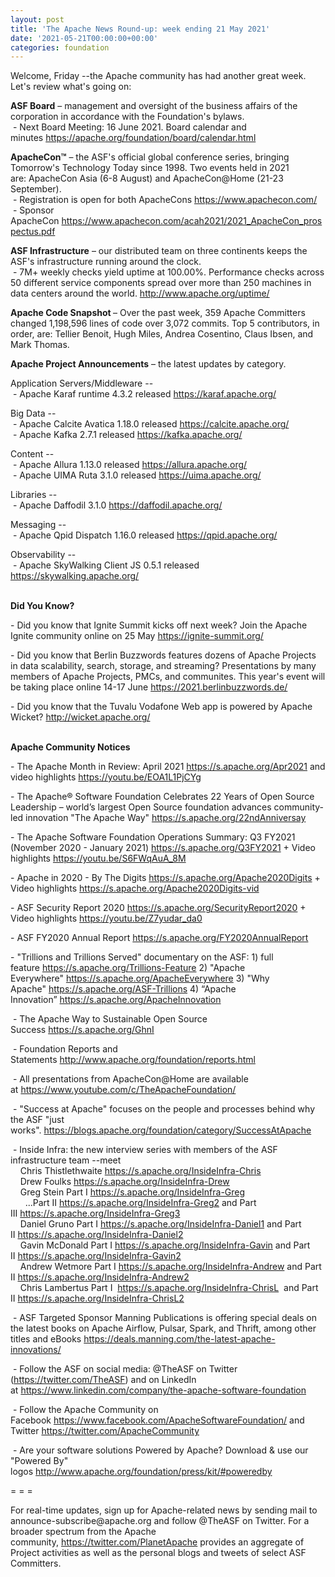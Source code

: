```yaml
---
layout: post
title: 'The Apache News Round-up: week ending 21 May 2021'
date: '2021-05-21T00:00:00+00:00'
categories: foundation
---
```

<p></p><p></p><p>Welcome, Friday --the Apache community has had another great week. Let's review what's going on:</p><p><span style="font-weight: 700;">ASF Board</span>&nbsp;– management and oversight of the business affairs of the corporation in accordance with the Foundation's bylaws.<br>&nbsp;- Next Board Meeting: 16 June 2021. Board calendar and minutes&nbsp;<a href="https://apache.org/foundation/board/calendar.html" target="_blank">https://apache.org/foundation/board/calendar.html</a><br></p><p></p><p><span style="font-weight: 700;">ApacheCon™</span>&nbsp;– the ASF's official global conference series, bringing Tomorrow's Technology Today since 1998. Two events held in 2021 are:&nbsp;ApacheCon Asia (6-8 August) and ApacheCon@Home (21-23 September).<br>&nbsp;- Registration is open for both ApacheCons&nbsp;<a href="https://www.apachecon.com/" target="_blank">https://www.apachecon.com/</a><br>&nbsp;- Sponsor ApacheCon&nbsp;<a href="https://www.apachecon.com/acah2021/2021_ApacheCon_prospectus.pdf" target="_blank">https://www.apachecon.com/acah2021/2021_ApacheCon_prospectus.pdf</a><br></p><p><span style="font-weight: 700;">ASF Infrastructure</span>&nbsp;– our distributed team on three continents keeps the ASF's infrastructure running around the clock.<br>&nbsp;- 7M+ weekly checks yield uptime at 100.00%. Performance checks across 50 different service components spread over more than 250 machines in data centers around the world.&nbsp;<a href="http://www.apache.org/uptime/" target="_blank">http://www.apache.org/uptime/</a><br></p><p><span style="font-weight: 700;">Apache Code Snapshot&nbsp;</span>– Over the past week, 359 Apache Committers changed 1,198,596 lines of 
code over 3,072 commits. Top 5 contributors, in order, are: Tellier Benoit, <span>Hugh Miles, Andrea Cosentino, Claus Ibsen, and Mark Thomas.&nbsp; &nbsp; </span><span></span> &nbsp; &nbsp; &nbsp; &nbsp; &nbsp; </p><p><span style="font-weight: 700;">Apache Project Announcements</span>&nbsp;– the latest updates by category.</p><p>Application Servers/Middleware --<br>&nbsp;- Apache <span class="il">Karaf</span> runtime 4.3.2 released <a href="https://karaf.apache.org/" rel="noreferrer" target="_blank" data-saferedirecturl="https://www.google.com/url?q=https://karaf.apache.org/&amp;source=gmail&amp;ust=1621600300972000&amp;usg=AFQjCNG0kEQ_Ri8Znhea5y8emnxpgZ95aA">https://<span class="il">karaf</span>.apache.org/</a></p><p>Big Data --<br>
&nbsp;- Apache <span class="il">Calcite</span> Avatica 1.18.0 released <a href="https://calcite.apache.org/" rel="noreferrer" target="_blank" data-saferedirecturl="https://www.google.com/url?q=https://calcite.apache.org/&amp;source=gmail&amp;ust=1621601786739000&amp;usg=AFQjCNEhAeVXTKxYq7Kh4L4SNPKT2pa0gQ">https://<span class="il">calcite</span>.apache.org/</a><br>&nbsp;- Apache <span class="il">Kafka</span> 2.7.1 released <a href="https://kafka.apache.org/" rel="noreferrer" target="_blank" data-saferedirecturl="https://www.google.com/url?q=https://kafka.apache.org/&amp;source=gmail&amp;ust=1621601854302000&amp;usg=AFQjCNGYITm2qznUiEaPCRF7re2QmiqPNA">https://<span class="il">kafka</span>.apache.org/</a></p>Content --<br>&nbsp;- Apache <span class="il">Allura</span> 1.13.0 released <a href="https://allura.apache.org/" rel="noreferrer" target="_blank" data-saferedirecturl="https://www.google.com/url?q=https://allura.apache.org/&amp;source=gmail&amp;ust=1621601569732000&amp;usg=AFQjCNFobeu8dqlK_CSYpXDgEP1eiawhOQ">https://<span class="il">allura</span>.apache.org/</a><br>&nbsp;- Apache <span class="il">UIMA</span> Ruta 3.1.0 released <a href="https://uima.apache.org/" rel="noreferrer" target="_blank" data-saferedirecturl="https://www.google.com/url?q=https://uima.apache.org/&amp;source=gmail&amp;ust=1621594855689000&amp;usg=AFQjCNFVvs2gUQZA_0BtSZRUoNaxgIZySA">https://<span class="il">uima</span>.apache.org/</a><p></p>Libraries --<br>&nbsp;- Apache <span class="il">Daffodil</span> 3.1.0 <a href="https://daffodil.apache.org/" rel="noreferrer" target="_blank" data-saferedirecturl="https://www.google.com/url?q=https://daffodil.apache.org/&amp;source=gmail&amp;ust=1621601827011000&amp;usg=AFQjCNEbsuIoOiLevj3q6uw-E3hXbvhkIA">https://<span class="il">daffodil</span>.apache.org/</a><p></p><p>Messaging --<br>
&nbsp;- Apache <span class="il">Qpid</span> <span class="il">Dispatch</span> 1.16.0 released <a href="https://qpid.apache.org/" rel="noreferrer" target="_blank" data-saferedirecturl="https://www.google.com/url?q=https://qpid.apache.org/&amp;source=gmail&amp;ust=1621601530011000&amp;usg=AFQjCNH9eOT1CAeIZLjlHCx_v2YXbO9tEg">https://<span class="il">qpid</span>.apache.org/</a></p><p>Observability --<br>
&nbsp;- Apache SkyWalking Client JS 0.5.1 released <a href="https://skywalking.apache.org/" rel="noreferrer" target="_blank" data-saferedirecturl="https://www.google.com/url?q=https://skywalking.apache.org/&amp;source=gmail&amp;ust=1621680065690000&amp;usg=AFQjCNH6WNCXB_C6bO2s_B7nuVjNuViWOA">https://<span class="il">skywalking</span>.apache.org/</a> <br><br></p><p></p><p></p><p></p><p></p><p><span style="font-weight: 700;">Did You Know?</span></p><p></p><p>- Did you know that Ignite Summit kicks off next week? Join the Apache Ignite community online on 25 May&nbsp;<a href="https://ignite-summit.org/" target="_blank">https://ignite-summit.org/</a><br></p><p>- Did you know that Berlin Buzzwords features dozens of Apache Projects in data scalability, search, storage, and streaming? Presentations by many members of Apache Projects, PMCs, and communites. This year's event will be taking place online 14-17 June&nbsp;<a href="https://2021.berlinbuzzwords.de/" target="_blank">https://2021.berlinbuzzwords.de/</a><br></p><p>- Did you know that the Tuvalu Vodafone Web app is powered by Apache Wicket?&nbsp;<a href="http://wicket.apache.org/" target="_blank">http://wicket.apache.org/</a><br></p><p><span style="font-weight: 700;"><br>Apache Community Notices</span><br></p><p>- The Apache Month in Review: April 2021&nbsp;<a href="https://s.apache.org/Apr2021" target="_blank">https://s.apache.org/Apr2021</a>&nbsp;and video highlights&nbsp;<a href="https://youtu.be/EOA1L1PjCYg" rel="noreferrer" target="_blank" data-saferedirecturl="https://www.google.com/url?q=https://youtu.be/EOA1L1PjCYg&amp;source=gmail&amp;ust=1620405121719000&amp;usg=AFQjCNESJYxX9rRMc0DS84tnofTD_CIoww">https://youtu.be/EOA1L1PjCYg</a></p><p>- The&nbsp;<span class="il">Apache</span>® Software Foundation Celebrates 22 Years of Open Source Leadership – world’<span class="il">s</span>&nbsp;largest Open Source foundation advances community-led innovation "The<span class="il">&nbsp;Apache</span>&nbsp;Way"&nbsp;<a href="https://s.apache.org/22ndAnniversay" target="_blank">https://s.apache.org/22ndAnniversay</a></p><p>- The&nbsp;<span class="il">Apache</span>&nbsp;Software Foundation Operations Summary: Q3 FY2021 (November 2020 - January 2021)&nbsp;<a href="https://s.apache.org/Q3FY2021" target="_blank">https://s.apache.org/Q3FY2021</a>&nbsp;+ Video highlights&nbsp;<a href="https://youtu.be/S6FWqAuA_8M" target="_blank">https://youtu.be/S6FWqAuA_8M</a></p><p>- Apache in 2020 - By The Digits&nbsp;<font color="#337ab7"><a href="https://s.apache.org/Apache2020Digits" target="_blank">https://s.apache.org/Apache2020Digits</a>&nbsp;</font>+ Video highlights&nbsp;<a href="https://s.apache.org/Apache2020Digits-vid" target="_blank">https://s.apache.org/Apache2020Digits-vid</a></p><p>- ASF Security Report 2020&nbsp;<a href="https://s.apache.org/SecurityReport2020" target="_blank">https://s.apache.org/SecurityReport2020</a>&nbsp;+ Video highlights&nbsp;<a href="https://youtu.be/Z7yudar_da0" rel="noreferrer" target="_blank" data-saferedirecturl="https://www.google.com/url?q=https://youtu.be/Z7yudar_da0&amp;source=gmail&amp;ust=1614320952600000&amp;usg=AFQjCNGAfKh6FsJX7CJ5hQqcOInb2wpTdg">https://youtu.be/Z7yudar_da0</a></p><p>- ASF FY2020 Annual Report&nbsp;<a href="https://s.apache.org/FY2020AnnualReport" target="_blank">https://s.apache.org/FY2020AnnualReport</a><br></p><p>- "Trillions and Trillions Served" documentary on the ASF: 1) full feature&nbsp;<a href="https://s.apache.org/Trillions-Feature" target="_blank">https://s.apache.org/Trillions-Feature</a>&nbsp;2) "Apache Everywhere"&nbsp;<a href="https://s.apache.org/ApacheEverywhere" target="_blank">https://s.apache.org/ApacheEverywhere</a>&nbsp;3) "Why Apache"&nbsp;<a href="https://s.apache.org/ASF-Trillions" target="_blank">https://s.apache.org/ASF-Trillions</a>&nbsp;4)&nbsp;“Apache Innovation”&nbsp;<a href="https://s.apache.org/ApacheInnovation" target="_blank">https://s.apache.org/ApacheInnovation</a>&nbsp;</p><p>&nbsp;- The Apache Way to Sustainable Open Source Success&nbsp;<a href="https://s.apache.org/GhnI" target="_blank">https://s.apache.org/GhnI</a><br></p><p>&nbsp;- Foundation Reports and Statements&nbsp;<a href="http://www.apache.org/foundation/reports.html" target="_blank">http://www.apache.org/foundation/reports.html</a><br></p><p>&nbsp;- All presentations from ApacheCon@Home are available at&nbsp;<a href="https://www.youtube.com/c/TheApacheFoundation/" target="_blank">https://www.youtube.com/c/TheApacheFoundation/</a>&nbsp;</p><p>&nbsp;- "Success at Apache" focuses on the people and processes behind why the ASF "just works".&nbsp;<a href="https://blogs.apache.org/foundation/category/SuccessAtApache" target="_blank">https://blogs.apache.org/foundation/category/SuccessAtApache</a><br></p><div><p>&nbsp;- Inside Infra: the new interview series with members of the ASF infrastructure team --meet&nbsp;<br>&nbsp; &nbsp; Chris Thistlethwaite&nbsp;<a href="https://s.apache.org/InsideInfra-Chris" target="_blank">https://s.apache.org/InsideInfra-Chris</a><br>&nbsp; &nbsp; Drew Foulks&nbsp;<a href="https://s.apache.org/InsideInfra-Drew" rel="noreferrer" target="_blank" data-saferedirecturl="https://www.google.com/url?q=https://s.apache.org/InsideInfra-Drew&amp;source=gmail&amp;ust=1588339104628000&amp;usg=AFQjCNF9dVEn48pV7o9HBG14sP9uprU8Xw">https://s.apache.org/InsideInf<wbr>ra-Drew</a><br>&nbsp; &nbsp; Greg Stein Part I&nbsp;<a href="https://s.apache.org/InsideInfra-Greg" target="_blank">https://s.apache.org/InsideInfra-Greg</a><br>&nbsp; &nbsp; &nbsp; ...Part II&nbsp;<a href="https://s.apache.org/InsideInfra-Greg2" target="_blank">https://s.apache.org/InsideInfra-Greg2</a>&nbsp;and Part III&nbsp;<a href="https://s.apache.org/InsideInfra-Greg3" target="_blank">https://s.apache.org/InsideInfra-Greg3</a><br>&nbsp; &nbsp; Daniel Gruno Part I&nbsp;<a href="https://s.apache.org/InsideInfra-Daniel1" target="_blank">https://s.apache.org/InsideInfra-Daniel1</a>&nbsp;and Part II&nbsp;<a href="https://s.apache.org/InsideInfra-Daniel2" target="_blank">https://s.apache.org/InsideInfra-Daniel2</a><br>&nbsp;&nbsp;&nbsp; Gavin McDonald Part I&nbsp;<a href="https://s.apache.org/InsideInfra-Gavin" target="_blank">https://s.apache.org/InsideInfra-Gavin</a>&nbsp;and Part II&nbsp;<a href="https://s.apache.org/InsideInfra-Gavin2" target="_blank">https://s.apache.org/InsideInfra-Gavin2</a><br>&nbsp;&nbsp;&nbsp; Andrew Wetmore Part I&nbsp;<a href="https://s.apache.org/InsideInfra-Andrew" target="_blank">https://s.apache.org/InsideInfra-Andrew</a>&nbsp;and Part II&nbsp;<a href="https://s.apache.org/InsideInfra-Andrew2" target="_blank">https://s.apache.org/InsideInfra-Andrew2</a><br>&nbsp; &nbsp; Chris Lambertus Part I&nbsp;&nbsp;<a href="https://s.apache.org/InsideInfra-ChrisL" target="_blank">https://s.apache.org/InsideInfra-ChrisL</a>&nbsp; and Part II&nbsp;<a href="https://s.apache.org/InsideInfra-ChrisL2" target="_blank">https://s.apache.org/InsideInfra-ChrisL2</a></p></div><div><p>&nbsp;- ASF Targeted Sponsor Manning Publications is offering special deals on the latest books on Apache Airflow, Pulsar, Spark, and Thrift, among other titles and eBooks&nbsp;<a href="https://deals.manning.com/the-latest-apache-innovations/" target="_blank">https://deals.manning.com/the-latest-apache-innovations/</a></p><p>&nbsp;- Follow the ASF on social media: @TheASF on Twitter (<a href="https://twitter.com/TheASF">https://twitter.com/TheASF</a>) and on LinkedIn at&nbsp;<a href="https://www.linkedin.com/company/the-apache-software-foundation">https://www.linkedin.com/company/the-apache-software-foundation</a></p><p>&nbsp;- Follow the Apache Community on Facebook&nbsp;<a href="https://www.facebook.com/ApacheSoftwareFoundation/" target="_blank">https://www.facebook.com/ApacheSoftwareFoundation/</a>&nbsp;and Twitter&nbsp;<a href="https://twitter.com/ApacheCommunity">https://twitter.com/ApacheCommunity</a></p></div><div>&nbsp;- Are your software solutions Powered by Apache? Download &amp; use our "Powered By" logos&nbsp;<a href="http://www.apache.org/foundation/press/kit/#poweredby" target="_blank">http://www.apache.org/foundation/press/kit/#poweredby</a><br></div><p><span class="LrzXr"></span><span class="LrzXr"></span></p><div><p>= = =</p><p>For real-time updates, sign up for Apache-related news by sending mail to announce-subscribe@apache.org and follow @TheASF on Twitter. For a broader spectrum from the Apache community,&nbsp;<a href="https://twitter.com/PlanetApache">https://twitter.com/PlanetApache</a>&nbsp;provides an aggregate of Project activities as well as the personal blogs and tweets of select ASF Committers.</p></div><p></p><p></p>
